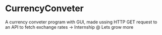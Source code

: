 # CurrencyConveter
A currency conveter program with GUI, made ussing HTTP GET request to an API to fetch exchange rates
-> Internship @ Lets grow more
